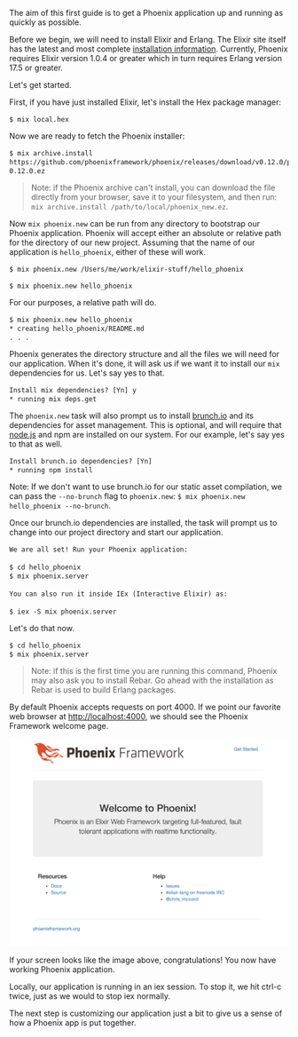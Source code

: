 The aim of this first guide is to get a Phoenix application up and running as quickly as possible.

Before we begin, we will need to install Elixir and Erlang. The Elixir site itself has the latest and most complete [installation information](http://elixir-lang.org/install.html). Currently, Phoenix requires Elixir version 1.0.4 or greater which in turn requires Erlang version 17.5 or greater.

Let's get started.

First, if you have just installed Elixir, let's install the Hex package manager:

```console
$ mix local.hex
```

Now we are ready to fetch the Phoenix installer:

```console
$ mix archive.install https://github.com/phoenixframework/phoenix/releases/download/v0.12.0/phoenix_new-0.12.0.ez
```

> Note: if the Phoenix archive can't install, you can download the file directly from your browser, save it to your filesystem, and then run: `mix archive.install /path/to/local/phoenix_new.ez`.

Now `mix phoenix.new` can be run from any directory to bootstrap our Phoenix application. Phoenix will accept either an absolute or relative path for the directory of our new project. Assuming that the name of our application is `hello_phoenix`, either of these will work.

```console
$ mix phoenix.new /Users/me/work/elixir-stuff/hello_phoenix
```

```console
$ mix phoenix.new hello_phoenix
```

For our purposes, a relative path will do.

```console
$ mix phoenix.new hello_phoenix
* creating hello_phoenix/README.md
. . .
```

Phoenix generates the directory structure and all the files we will need for our application. When it's done, it will ask us if we want it to install our `mix` dependencies for us. Let's say yes to that.

```console
Install mix dependencies? [Yn] y
* running mix deps.get
```

The `phoenix.new` task will also prompt us to install [brunch.io](http://brunch.io) and its dependencies for asset management. This is optional, and will require that [node.js](https://nodejs.org/) and npm are installed on our system. For our example, let's say yes to that as well.

```console
Install brunch.io dependencies? [Yn]
* running npm install
```

Note: If we don't want to use brunch.io for our static asset compilation, we can pass the `--no-brunch` flag to `phoenix.new`: `$ mix phoenix.new hello_phoenix --no-brunch`.

Once our brunch.io dependencies are installed, the task will prompt us to change into our project directory and start our application.

```console
We are all set! Run your Phoenix application:

$ cd hello_phoenix
$ mix phoenix.server

You can also run it inside IEx (Interactive Elixir) as:

$ iex -S mix phoenix.server
```

Let's do that now.

```console
$ cd hello_phoenix
$ mix phoenix.server
```

> Note: if this is the first time you are running this command, Phoenix may also ask you to install Rebar. Go ahead with the installation as Rebar is used to build Erlang packages.

By default Phoenix accepts requests on port 4000. If we point our favorite web browser at [http://localhost:4000](http://localhost:4000), we should see the Phoenix Framework welcome page.

![Phoenix Welcome Page](/images/welcome-to-phoenix.png)

If your screen looks like the image above, congratulations! You now have working Phoenix application.

Locally, our application is running in an iex session. To stop it, we hit ctrl-c twice, just as we would to stop iex normally.

The next step is customizing our application just a bit to give us a sense of how a Phoenix app is put together.

